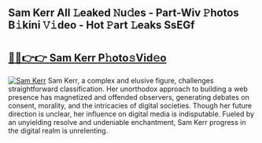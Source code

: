 ## Sam Kerr All 𝙻eaked 𝙽u𝚍es - Part-Wiv 𝙿hotos B𝚒kini 𝚅𝚒deo - Hot 𝙿art 𝙻eaks SsEGf

# <h2><a href="http://ld3gkl.urlbe.top/?page=Sam+Kerr">🔗🔗👉👉 Sam Kerr P𝚑oto𝚜Vid𝚎o</a></h2>

[![Sam Kerr](https://i.imgur.com/eBuTRDB.gif)](http://ld3gkl.urlbe.top/?page=Sam+Kerr)
Sam Kerr, a complex and elusive figure, challenges straightforward classification. Her unorthodox approach to building a web presence has magnetized and offended observers, generating debates on consent, morality, and the intricacies of digital societies. Though her future direction is unclear, her influence on digital media is indisputable. Fueled by an unyielding resolve and undeniable enchantment, Sam Kerr progress in the digital realm is unrelenting.
